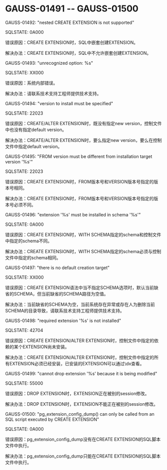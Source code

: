 # GAUSS-01491 -- GAUSS-01500<a name="ZH-CN_TOPIC_0302073173"></a>

GAUSS-01492: "nested CREATE EXTENSION is not supported"

SQLSTATE: 0A000

错误原因：CREATE EXTENSION时，SQL中嵌套创建EXTENSION。

解决办法：CREATE EXTENSION时，SQL中不允许嵌套创建EXTENSION。

GAUSS-01493: "unrecognized option: %s"

SQLSTATE: XX000

错误原因：系统内部错误。

解决办法：请联系技术支持工程师提供技术支持。

GAUSS-01494: "version to install must be specified"

SQLSTATE: 22023

错误原因：CREATE/ALTER EXTENSION时，既没有指定new version，控制文件中也没有指定default version。

解决办法：CREATE/ALTER EXTENSION时，要么指定new version，要么在控制文件中指定default version。

GAUSS-01495: "FROM version must be different from installation target version '%s'"

SQLSTATE: 22023

错误原因：CREATE EXTENSION时，FROM版本号和VERSION版本号指定的版本号相同。

解决办法：CREATE EXTENSION时，FROM版本号和VERSION版本号指定的版本号必须不同。

GAUSS-01496: "extension '%s' must be installed in schema '%s'"

SQLSTATE: 0A000

错误原因：CREATE EXTENSION时，WITH SCHEMA指定的schema和控制文件中指定的schema不同。

解决办法：CREATE EXTENSION时，WITH SCHEMA指定的schema必须与控制文件中指定的schema相同。

GAUSS-01497: "there is no default creation target"

SQLSTATE: XX000

错误原因：CREATE EXTENSION语法中当不指定SCHEMA选项时，默认当前缺省的SCHEMA，但当前缺省的SCHEMA路径为空值。

解决办法：当前缺省的SCHEMA为空，当前系统存在异常或存在人为删除当前SCHEMA的目录导致，请联系技术支持工程师提供技术支持。

GAUSS-01498: "required extension '%s' is not installed"

SQLSTATE: 42704

错误原因：CREATE EXTENSION/ALTER EXTENSION时，控制文件中指定的依赖的某个EXTENSION尚未安装。

解决办法：CREATE EXTENSION/ALTER EXTENSION时，控制文件中指定的所有EXTENSION必须已经安装，已安装的EXTENSION可以通过\\dx查看。

GAUSS-01499: "cannot drop extension '%s' because it is being modified"

SQLSTATE: 55000

错误原因：DROP EXTENSION时，EXTENSION正在被别的session修改。

解决办法：DROP EXTENSION时，EXTENSION不能正在被别的session修改。

GAUSS-01500: "pg\_extension\_config\_dump\(\) can only be called from an SQL script executed by CREATE EXTENSION"

SQLSTATE: 0A000

错误原因：pg\_extension\_config\_dump没有在CREATE EXTENSION的SQL脚本文件中执行。

解决办法：pg\_extension\_config\_dump只能在CREATE EXTENSION的SQL脚本文件中执行。
